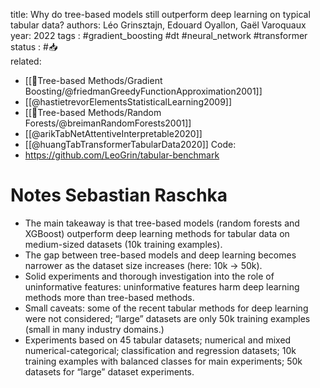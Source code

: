 
title: Why do tree-based models still outperform deep learning on typical tabular data?
authors: Léo Grinsztajn, Edouard Oyallon, Gaël Varoquaux
year: 2022
tags :  #gradient_boosting  #dt #neural_network #transformer
status : #📥  
related: 
- [[🎄Tree-based Methods/Gradient Boosting/@friedmanGreedyFunctionApproximation2001]]
- [[@hastietrevorElementsStatisticalLearning2009]]
- [[🎄Tree-based Methods/Random Forests/@breimanRandomForests2001]]
- [[@arikTabNetAttentiveInterpretable2020]]
- [[@huangTabTransformerTabularData2020]]
Code: 
- https://github.com/LeoGrin/tabular-benchmark
# Notes Sebastian Raschka
-   The main takeaway is that tree-based models (random forests and XGBoost) outperform deep learning methods for tabular data on medium-sized datasets (10k training examples).
-   The gap between tree-based models and deep learning becomes narrower as the dataset size increases (here: 10k -> 50k).
-   Solid experiments and thorough investigation into the role of uninformative features: uninformative features harm deep learning methods more than tree-based methods.
-   Small caveats: some of the recent tabular methods for deep learning were not considered; “large” datasets are only 50k training examples (small in many industry domains.)
-   Experiments based on 45 tabular datasets; numerical and mixed numerical-categorical; classification and regression datasets; 10k training examples with balanced classes for main experiments; 50k datasets for “large” dataset experiments.